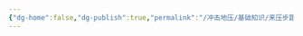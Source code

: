 ```yaml
---
{"dg-home":false,"dg-publish":true,"permalink":"/冲击地压/基础知识/来压步距/","dgPassFrontmatter":true,"noteIcon":"","created":"2024-06-29T14:21:38.851+08:00","updated":"2024-06-29T16:30:02.395+08:00"}
---
```


